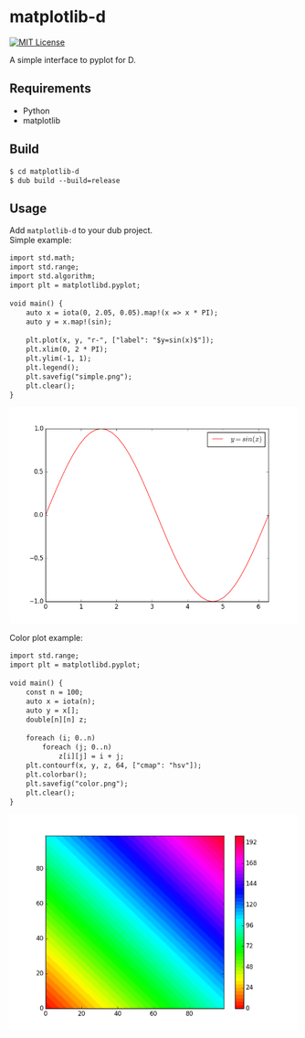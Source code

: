 # matplotlib-d

[![MIT License](http://img.shields.io/badge/license-MIT-blue.svg?style=flat)](LICENSE)

A simple interface to pyplot for D.
## Requirements
- Python
- matplotlib

## Build
```
$ cd matplotlib-d
$ dub build --build=release
```

## Usage
Add `matplotlib-d` to your dub project.  
Simple example:

```D:
import std.math;
import std.range;
import std.algorithm;
import plt = matplotlibd.pyplot;

void main() {
    auto x = iota(0, 2.05, 0.05).map!(x => x * PI);
    auto y = x.map!(sin);

	plt.plot(x, y, "r-", ["label": "$y=sin(x)$"]);
    plt.xlim(0, 2 * PI);
    plt.ylim(-1, 1);
	plt.legend();
    plt.savefig("simple.png");
	plt.clear();
}
```
![Simple example](./examples/simple.png)

Color plot example:

```D:
import std.range;
import plt = matplotlibd.pyplot;

void main() {
    const n = 100;
    auto x = iota(n);
    auto y = x[];
    double[n][n] z;

    foreach (i; 0..n)
        foreach (j; 0..n)
            z[i][j] = i + j;
    plt.contourf(x, y, z, 64, ["cmap": "hsv"]);
    plt.colorbar();
    plt.savefig("color.png");
    plt.clear();
}
```
![Color plot example](./examples/color.png)
